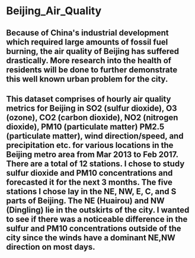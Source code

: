 # Beijing_Air_Quality

## Because of China's industrial development which required large amounts of fossil fuel burning, the air quality of Beijing has suffered drastically. More research into the health of residents will be done to further demonstrate this well known urban problem for the city.

## This dataset comprises of hourly air quality metrics for Beijing in SO2 (sulfur dioxide), O3 (ozone), CO2 (carbon dioxide), NO2 (nitrogen dioxide), PM10 (particulate matter) PM2.5 (particulate matter), wind direction/speed, and precipitation etc. for various locations in the Beijing metro area from Mar 2013 to Feb 2017. There are a total of 12 stations. I chose to study sulfur dioxide and PM10 concentrations and forecasted it for the next 3 months. The five stations I chose lay in the NE, NW, E, C, and S parts of Beijing. The NE (Huairou) and NW (Dingling) lie in the outskirts of the city. I wanted to see if there was a noticeable difference in the sulfur and PM10 concentrations outside of the city since the winds have a dominant NE,NW direction on most days.
